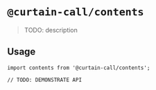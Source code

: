 # `@curtain-call/contents`

> TODO: description

## Usage

```
import contents from '@curtain-call/contents';

// TODO: DEMONSTRATE API
```
